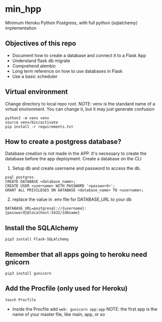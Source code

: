 # min_hpp
Minimum Heroku Python Postgress, with full python (sqlalchemy) implementation

## Objectives of this repo
+ Document how to create a database and connect it to a Flask App
+ Understand flask db migrate
+ Comprehend alembic
+ Long term reference on how to use databases in Flask
+ Use a basic scheduler

## Virtual environment
Change directory to local repo root. NOTE: venv is the standard name of a
virtual environment. You can change it, but it may just generate confusion
```
python3 -m venv venv
source venv/bin/activate
pip install -r requirements.txt
```

## How to create a postgress database?
Database creation is not made in the APP. It's necessary to create the database
before the app deployment. Create a database on the CLI

1. Setup db and create username and password to access the db.
```
psql postgres
CREATE DATABASE <database_name>;
CREATE USER <username> WITH PASSWORD '<password>';
GRANT ALL PRIVILEGES ON DATABASE <database_name> TO <username>;
```
2. replace the value in .env file for DATABASE_URL to your db 
```
DATABASE_URL=postgresql://{username}:{password}@localhost:5432/{dbname}
```

## Install the SQLAlchemy
`pip3 install Flask-SQLAlchemy`

## Remember that all apps going to heroku need gnicorn
`pip3 install gunicorn`

## Add the Procfile (only used for Heroku)
`touch Procfile`
+ Inside the Procfile add
`web: gunicorn app:app`
NOTE: the first app is the name of your master file, like main, app, or so


